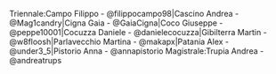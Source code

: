 Triennale:Campo Filippo - @filippocampo98|Cascino Andrea - @Mag1candry|Cigna Gaia - @GaiaCigna|Coco Giuseppe - @peppe10001|Cocuzza Daniele - @danielecocuzza|Gibilterra Martin - @w8floosh|Parlavecchio Martina - @makapx|Patania Alex - @under3\_5|Pistorio Anna - @annapistorio
Magistrale:Trupia Andrea - @andreatrups

